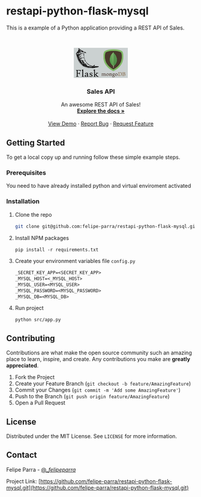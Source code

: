 # restapi-python-flask-mysql
This is a example of a Python application providing a REST API of Sales.
<!-- PROJECT LOGO -->
<br />
<p align="center">
  <a href="https://github.com/felipe-parra/restapi-python-flask-mysql.git/">
    <img src="src/images/logo.png" alt="Logo" width="auto" height="80">
  </a>

  <h3 align="center">Sales API</h3>

  <p align="center">
    An awesome REST API of Sales!
    <br />
    <a href="https://github.com/felipe-parra/restapi-python-flask-mysql.git"><strong>Explore the docs »</strong></a>
    <br />
    <br />
    <a href="https://github.com/felipe-parra/restapi-python-flask-mysql.git">View Demo</a>
    ·
    <a href="https://github.com/felipe-parra/restapi-python-flask-mysql.git/issues">Report Bug</a>
    ·
    <a href="https://github.com/felipe-parra/restapi-python-flask-mysql.git/issues">Request Feature</a>
  </p>
</p>

## Getting Started
To get a local copy up and running follow these simple example steps.

### Prerequisites

You need to have already installed python and virtual enviroment activated
  
### Installation

1. Clone the repo
    ```sh
    git clone git@github.com:felipe-parra/restapi-python-flask-mysql.git
    ```

2. Install NPM packages
    ```
    pip install -r requirements.txt
    ```

3. Create your environment variables file `config.py`
    ```ENV
    _SECRET_KEY_APP=<SECRET_KEY_APP>
    _MYSQL_HOST=<_MYSQL_HOST>
    _MYSQL_USER=<MYSQL_USER>
    _MYSQL_PASSWORD=<MYSQL_PASSWORD>
    _MYSQL_DB=<MYSQL_DB>
    ```

4. Run project
    ```sh
    python src/app.py
    ```

<!-- CONTRIBUTING -->
## Contributing

Contributions are what make the open source community such an amazing place to learn, inspire, and create. Any contributions you make are **greatly appreciated**.

1. Fork the Project
2. Create your Feature Branch (`git checkout -b feature/AmazingFeature`)
3. Commit your Changes (`git commit -m 'Add some AmazingFeature'`)
4. Push to the Branch (`git push origin feature/AmazingFeature`)
5. Open a Pull Request




## License

Distributed under the MIT License. See `LICENSE` for more information.


<!-- CONTACT -->
## Contact

Felipe Parra - [@__felipeparra_](https://twitter.com/_felipeparra)

Project Link: [https://github.com/felipe-parra/restapi-python-flask-mysql.git](https://github.com/felipe-parra/restapi-python-flask-mysql.git)

